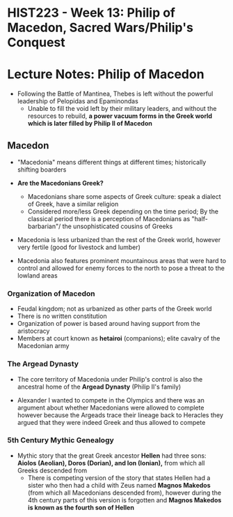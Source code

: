 # HIST223 - Week 13: Philip of Macedon, Sacred Wars/Philip's Conquest

# Lecture Notes: Philip of Macedon
- Following the Battle of Mantinea, Thebes is left without the powerful leadership of Pelopidas and Epaminondas
    - Unable to fill the void left by their military leaders, and without the resources to rebuild, **a power vacuum forms in the Greek world which is later filled by Philip II of Macedon**

## Macedon
- "Macedonia" means different things at different times; historically shifting boarders

- **Are the Macedonians Greek?**   
    - Macedonians share some aspects of Greek culture: speak a dialect of Greek, have a similar religion
    - Considered more/less Greek depending on the time period; By the classical period there is a perception of Macedonians as "half-barbarian"/ the unsophisticated cousins of Greeks

- Macedonia is less urbanized than the rest of the Greek world, however very fertile (good for livestock and lumber)
- Macedonia also features prominent mountainous areas that were hard to control and allowed for enemy forces to the north to pose a threat to the lowland areas

### Organization of Macedon
- Feudal kingdom; not as urbanized as other parts of the Greek world
- There is no written constitution
- Organization of power is based around having support from the aristocracy
- Members at court known as **hetairoi** (companions); elite cavalry of the Macedonian army

### The Argead Dynasty
- The core territory of Macedonia under Philip's control is also the ancestral home of the **Argead Dynasty** (Philip II's family)

- Alexander I wanted to compete in the Olympics and there was an argument about whether Macedonians were allowed to complete however because the Argeads trace their lineage back to Heracles they argued that they were indeed Greek and thus allowed to compete

### 5th Century Mythic Genealogy
- Mythic story that the great Greek ancestor **Hellen** had three sons: **Aiolos (Aeolian), Doros (Dorian), and Ion (Ionian),** from which all Greeks descended from
    - There is competing version of the story that states Hellen had a sister who then had a child with Zeus named **Magnos Makedos** (from which all Macedonians descended from), however during the 4th century parts of this version is forgotten and **Magnos Makedos is known as the fourth son of Hellen**
